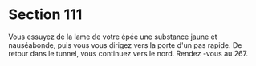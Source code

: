 # Section 111

Vous essuyez de la lame de votre épée une substance jaune et nauséabonde, puis vous
vous dirigez vers la porte d'un pas rapide. De retour dans le tunnel, vous continuez vers le
nord. Rendez -vous au 267.